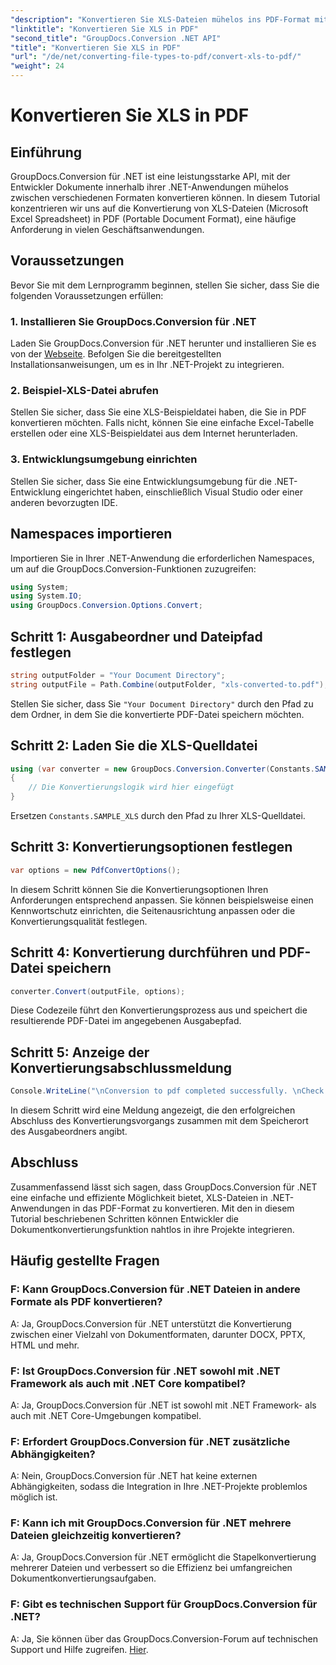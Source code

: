 ```yaml
---
"description": "Konvertieren Sie XLS-Dateien mühelos ins PDF-Format mit GroupDocs.Conversion für .NET. Nahtlose Integration, umfassende Dokumentation und Support verfügbar."
"linktitle": "Konvertieren Sie XLS in PDF"
"second_title": "GroupDocs.Conversion .NET API"
"title": "Konvertieren Sie XLS in PDF"
"url": "/de/net/converting-file-types-to-pdf/convert-xls-to-pdf/"
"weight": 24
---
```


# Konvertieren Sie XLS in PDF

## Einführung
GroupDocs.Conversion für .NET ist eine leistungsstarke API, mit der Entwickler Dokumente innerhalb ihrer .NET-Anwendungen mühelos zwischen verschiedenen Formaten konvertieren können. In diesem Tutorial konzentrieren wir uns auf die Konvertierung von XLS-Dateien (Microsoft Excel Spreadsheet) in PDF (Portable Document Format), eine häufige Anforderung in vielen Geschäftsanwendungen.
## Voraussetzungen
Bevor Sie mit dem Lernprogramm beginnen, stellen Sie sicher, dass Sie die folgenden Voraussetzungen erfüllen:
### 1. Installieren Sie GroupDocs.Conversion für .NET
Laden Sie GroupDocs.Conversion für .NET herunter und installieren Sie es von der [Webseite](https://releases.groupdocs.com/conversion/net/). Befolgen Sie die bereitgestellten Installationsanweisungen, um es in Ihr .NET-Projekt zu integrieren.
### 2. Beispiel-XLS-Datei abrufen
Stellen Sie sicher, dass Sie eine XLS-Beispieldatei haben, die Sie in PDF konvertieren möchten. Falls nicht, können Sie eine einfache Excel-Tabelle erstellen oder eine XLS-Beispieldatei aus dem Internet herunterladen.
### 3. Entwicklungsumgebung einrichten
Stellen Sie sicher, dass Sie eine Entwicklungsumgebung für die .NET-Entwicklung eingerichtet haben, einschließlich Visual Studio oder einer anderen bevorzugten IDE.

## Namespaces importieren
Importieren Sie in Ihrer .NET-Anwendung die erforderlichen Namespaces, um auf die GroupDocs.Conversion-Funktionen zuzugreifen:

```csharp
using System;
using System.IO;
using GroupDocs.Conversion.Options.Convert;
```
## Schritt 1: Ausgabeordner und Dateipfad festlegen
```csharp
string outputFolder = "Your Document Directory";
string outputFile = Path.Combine(outputFolder, "xls-converted-to.pdf");
```
Stellen Sie sicher, dass Sie `"Your Document Directory"` durch den Pfad zu dem Ordner, in dem Sie die konvertierte PDF-Datei speichern möchten.
## Schritt 2: Laden Sie die XLS-Quelldatei
```csharp
using (var converter = new GroupDocs.Conversion.Converter(Constants.SAMPLE_XLS))
{
    // Die Konvertierungslogik wird hier eingefügt
}
```
Ersetzen `Constants.SAMPLE_XLS` durch den Pfad zu Ihrer XLS-Quelldatei.
## Schritt 3: Konvertierungsoptionen festlegen
```csharp
var options = new PdfConvertOptions();
```
In diesem Schritt können Sie die Konvertierungsoptionen Ihren Anforderungen entsprechend anpassen. Sie können beispielsweise einen Kennwortschutz einrichten, die Seitenausrichtung anpassen oder die Konvertierungsqualität festlegen.
## Schritt 4: Konvertierung durchführen und PDF-Datei speichern
```csharp
converter.Convert(outputFile, options);
```
Diese Codezeile führt den Konvertierungsprozess aus und speichert die resultierende PDF-Datei im angegebenen Ausgabepfad.
## Schritt 5: Anzeige der Konvertierungsabschlussmeldung
```csharp
Console.WriteLine("\nConversion to pdf completed successfully. \nCheck output in {0}", outputFolder);
```
In diesem Schritt wird eine Meldung angezeigt, die den erfolgreichen Abschluss des Konvertierungsvorgangs zusammen mit dem Speicherort des Ausgabeordners angibt.

## Abschluss
Zusammenfassend lässt sich sagen, dass GroupDocs.Conversion für .NET eine einfache und effiziente Möglichkeit bietet, XLS-Dateien in .NET-Anwendungen in das PDF-Format zu konvertieren. Mit den in diesem Tutorial beschriebenen Schritten können Entwickler die Dokumentkonvertierungsfunktion nahtlos in ihre Projekte integrieren.
## Häufig gestellte Fragen
### F: Kann GroupDocs.Conversion für .NET Dateien in andere Formate als PDF konvertieren?
A: Ja, GroupDocs.Conversion für .NET unterstützt die Konvertierung zwischen einer Vielzahl von Dokumentformaten, darunter DOCX, PPTX, HTML und mehr.
### F: Ist GroupDocs.Conversion für .NET sowohl mit .NET Framework als auch mit .NET Core kompatibel?
A: Ja, GroupDocs.Conversion für .NET ist sowohl mit .NET Framework- als auch mit .NET Core-Umgebungen kompatibel.
### F: Erfordert GroupDocs.Conversion für .NET zusätzliche Abhängigkeiten?
A: Nein, GroupDocs.Conversion für .NET hat keine externen Abhängigkeiten, sodass die Integration in Ihre .NET-Projekte problemlos möglich ist.
### F: Kann ich mit GroupDocs.Conversion für .NET mehrere Dateien gleichzeitig konvertieren?
A: Ja, GroupDocs.Conversion für .NET ermöglicht die Stapelkonvertierung mehrerer Dateien und verbessert so die Effizienz bei umfangreichen Dokumentkonvertierungsaufgaben.
### F: Gibt es technischen Support für GroupDocs.Conversion für .NET?
A: Ja, Sie können über das GroupDocs.Conversion-Forum auf technischen Support und Hilfe zugreifen. [Hier](https://forum.groupdocs.com/c/conversion/11).